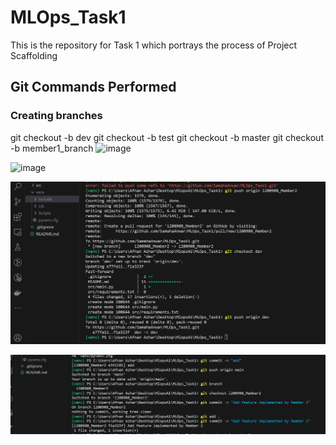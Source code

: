
# MLOps_Task1
This is the repository for Task 1 which portrays the process of Project Scaffolding
## Git Commands Performed
### Creating branches 
git checkout -b dev
git checkout -b test
git checkout -b master
git checkout -b member1_branch
![image](https://github.com/SamahaAnwar/MLOps_Task1/assets/125579387/6267707d-36d5-4353-bf61-5c9e89b66379)

![image](https://github.com/SamahaAnwar/MLOps_Task1/assets/125579387/98935fac-2e96-4591-88fb-76adec8ee664)

![image1](ss1.png)

![image1](ss2.png)



